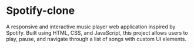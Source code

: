 # Spotify-clone
A responsive and interactive music player web application inspired by Spotify. Built using HTML, CSS, and JavaScript, this project allows users to play, pause, and navigate through a list of songs with custom UI elements.
